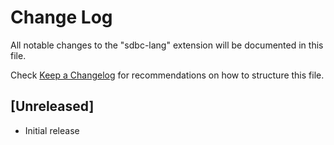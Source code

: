 # Change Log

All notable changes to the "sdbc-lang" extension will be documented in this file.

Check [Keep a Changelog](http://keepachangelog.com/) for recommendations on how to structure this file.

## [Unreleased]

- Initial release